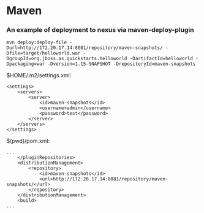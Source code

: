 # Maven
### An example of deployment to nexus via maven-deploy-plugin
````
mvn deploy:deploy-file -Durl=http://172.20.17.14:8081/repository/maven-snapshots/ -Dfile=target/helloworld.war -DgroupId=org.jboss.as.quickstarts.helloworld -DartifactId=helloworld -Dpackaging=war -Dversion=1.15-SNAPSHOT -DrepositoryId=maven-snapshots
````
$HOME/.m2/settings.xml:
````
<settings>
    <servers>
        <server>
            <id>maven-snapshots</id>
            <username>admin</username>
            <password>test</password>
        </server>
    </servers>
</settings> 
````
$(pwd)/pom.xml:
````
...
    </pluginRepositories>
    <distributionManagement>
        <repository>
            <id>maven-snapshots</id>
            <url>http://172.20.17.14:8081/repository/maven-snapshots/</url>
        </repository>
    </distributionManagement>
    <build>
...
````
